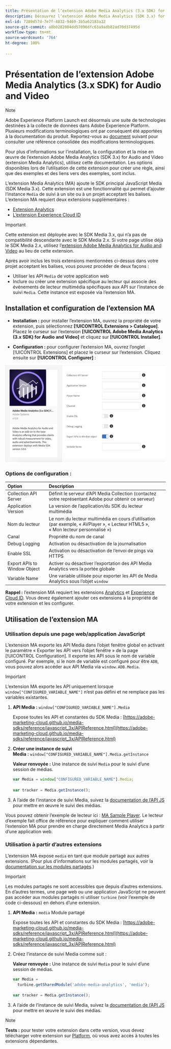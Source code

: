 ```yaml
---
title: Présentation de lʼextension Adobe Media Analytics (3.x SDK) for Audio and Video
description: Découvrez lʼextension Adobe Media Analytics (SDK 3.x) for Audio and Video dans Adobe Experience Platform.
exl-id: 7289d57d-7e7f-4832-9469-3b5a62183a32
source-git-commit: a8b0282004dd57096dfc63a9adb82ad70d37495d
workflow-type: tm+mt
source-wordcount: '764'
ht-degree: 100%

---
```


# Présentation de lʼextension Adobe Media Analytics (3.x SDK) for Audio and Video

>[!NOTE]
>
>Adobe Experience Platform Launch est désormais une suite de technologies destinées à la collecte de données dans Adobe Experience Platform. Plusieurs modifications terminologiques ont par conséquent été apportées à la documentation du produit. Reportez-vous au [document](../../../term-updates.md) suivant pour consulter une référence consolidée des modifications terminologiques.

Pour plus d’informations sur l’installation, la configuration et la mise en œuvre de l’extension Adobe Media Analytics (SDK 3.x) for Audio and Video (extension Media Analytics), utilisez cette documentation. Les options disponibles lors de l’utilisation de cette extension pour créer une règle, ainsi que des exemples et des liens vers des exemples, sont inclus.

L’extension Media Analytics (MA) ajoute le SDK principal JavaScript Media (SDK Media 3.x). Cette extension est une fonctionnalité qui permet d’ajouter l’instance `Media` de suivi à un site ou à un projet acceptant les balises. L’extension MA requiert deux extensions supplémentaires :

* [Extension Analytics](../analytics/overview.md)
* [L’extension Experience Cloud ID](../id-service/overview.md)

>[!IMPORTANT]
>
>Cette extension est déployée avec le SDK Media 3.x, qui n’a pas de compatibilité descendante avec le SDK Media 2.x. Si votre page utilise déjà le SDK Media 2.x, utilisez l’[extension Adobe Media Analytics for Audio and Video](../media-analytics/overview.md) au lieu de cette extension.

Après avoir inclus les trois extensions mentionnées ci-dessus dans votre projet acceptant les balises, vous pouvez procéder de deux façons :

* Utiliser les API `Media` de votre application web
* Inclure ou créer une extension spécifique au lecteur qui associe des événements de lecteur multimédia spécifiques aux API sur l’instance de suivi `Media`. Cette instance est exposée via l’extension MA.

## Installation et configuration de l’extension MA

* **Installation :** pour installer l’extension MA, ouvrez la propriété de votre extension, puis sélectionnez **[!UICONTROL Extensions > Catalogue]**. Placez le curseur sur l’extension **[!UICONTROL Adobe Media Analytics (3.x SDK) for Audio and Video]** et cliquez sur **[!UICONTROL Installer]**.

* **Configuration :** pour configurer l’extension MA, ouvrez l’onglet [!UICONTROL Extensions] et placez le curseur sur l’extension. Cliquez ensuite sur **[!UICONTROL Configurer]** :

![Configuration de l’extension MA](../../../images/ext-ma-config.png)

### Options de configuration :

| Option | Description |
| :--- | :--- |
| Collection API Server | Définit le serveur d’API Media Collection (contactez votre représentant Adobe pour obtenir ce serveur) |
| Application Version | La version de l’application/du SDK du lecteur multimédia |
| Nom du lecteur | Le nom du lecteur multimédia en cours d’utilisation (par exemple, « AVPlayer », « Lecteur HTML5 », « Mon lecteur personnalisé ») |
| Canal | Propriété du nom de canal |
| Debug Logging | Activation ou désactivation de la journalisation |
| Enable SSL | Activation ou désactivation de l’envoi de pings via HTTPS |
| Export APIs to Window Object | Activer ou désactiver l’exportation des API Media Analytics vers la portée globale |
| Variable Name | Une variable utilisée pour exporter les API de Media Analytics sous l’objet `window` |

**Rappel :** l’extension MA requiert les extensions [Analytics](../analytics/overview.md) et [Experience Cloud ID](../id-service/overview.md). Vous devez également ajouter ces extensions à la propriété de votre extension et les configurer.

## Utilisation de l’extension MA

### Utilisation depuis une page web/application JavaScript

L’extension MA exporte les API Media dans l’objet fenêtre global en activant le paramètre « Exporter les API vers l’objet fenêtre » de la page [!UICONTROL Configuration]. Il exporte les API sous le nom de variable configuré. Par exemple, si le nom de variable est configuré pour être `ADB`, vous pouvez alors accéder aux API Media via `window.ADB.Media`.

>[!IMPORTANT]
>
>L’extension MA exporte les API uniquement lorsque `window["CONFIGURED_VARIABLE_NAME"]` n’est pas défini et ne remplace pas les variables existantes.

1. **API Media :** `window["CONFIGURED_VARIABLE_NAME"].Media`

   Expose toutes les API et constantes du SDK Media : [https://adobe-marketing-cloud.github.io/media-sdks/reference/javascript_3x/APIReference.html](https://adobe-marketing-cloud.github.io/media-sdks/reference/javascript_3x/APIReference.html)

1. **Créer une instance de suivi Media :** `window["CONFIGURED_VARIABLE_NAME"].Media.getInstance`

   **Valeur renvoyée :** Une instance de suivi `Media` pour le suivi d’une session de médias.

   ```javascript
   var Media = window["CONFIGURED_VARIABLE_NAME"].Media;
   
   var tracker = Media.getInstance();
   ```

1. A l’aide de l’instance de suivi Media, suivez la [documentation de l’API JS](https://adobe-marketing-cloud.github.io/media-sdks/reference/javascript_3x/index.html) pour mettre en œuvre le suivi des médias.

Vous pouvez obtenir l’exemple de lecteur ici : [MA Sample Player](https://github.com/Adobe-Marketing-Cloud/media-sdks/tree/master/samples/launch/js/3.x). Le lecteur d’exemple fait office de référence pour expliquer comment utiliser l’extension MA pour prendre en charge directement Media Analytics à partir d’une application web.


### Utilisation à partir d’autres extensions

L’extension MA expose `media` en tant que module partagé aux autres extensions. (Pour plus d’informations sur les modules partagés, voir la [documentation sur les modules partagés](../../../extension-dev/web/shared.md).)

>[!IMPORTANT]
>
>Les modules partagés ne sont accessibles que depuis d’autres extensions. En d’autres termes, une page web ou une application JavaScript ne peuvent pas accéder aux modules partagés ni utiliser `turbine` (voir l’exemple de code ci-dessous) en dehors d’une extension.

1. **API Media :** `media` Module partagé

   Expose toutes les API et constantes du SDK Media : [https://adobe-marketing-cloud.github.io/media-sdks/reference/javascript_3x/APIReference.html](https://adobe-marketing-cloud.github.io/media-sdks/reference/javascript_3x/APIReference.html)

1. Créez l’instance de suivi Media comme suit :

   **Valeur renvoyée :** Une instance de suivi `Media` pour le suivi d’une session de médias.

   ```javascript
   var Media =
     turbine.getSharedModule('adobe-media-analytics', 'media');
   
   var tracker = Media.getInstance();
   ```

1. A l’aide de l’instance de suivi Media, suivez la [documentation de l’API JS](https://adobe-marketing-cloud.github.io/media-sdks/reference/javascript_3x/index.html) pour mettre en œuvre le suivi des médias.

>[!NOTE]
>
>**Tests :** pour tester votre extension dans cette version, vous devez télécharger votre extension sur [Platform](../../../extension-dev/submit/upload-and-test.md), où vous avez accès à toutes les extensions dépendantes.
